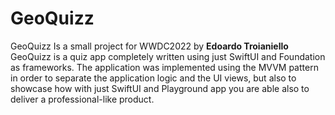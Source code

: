# GeoQuizz
GeoQuizz Is a small project for WWDC2022 by **Edoardo Troianiello**
GeoQuizz is a quiz app completely written using just SwiftUI and Foundation as frameworks. The application was implemented using the MVVM pattern in order to separate the application logic and the UI views, but also to showcase how with just SwiftUI and Playground app you are able also to deliver a professional-like product. 

